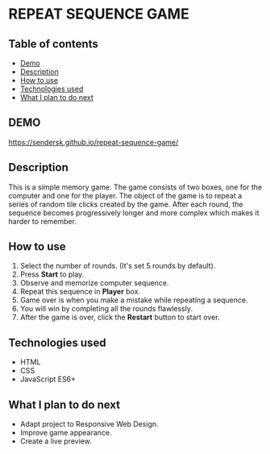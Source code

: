 # REPEAT SEQUENCE GAME

## Table of contents

- [Demo](#demo)
- [Description](#description)
- [How to use](#how-to-use)
- [Technologies used](#technologies-used)
- [What I plan to do next](#what-i-plan-to-do-next)

## DEMO

https://sendersk.github.io/repeat-sequence-game/

## Description 

This is a simple memory game. The game consists of two boxes, one for the computer and one for the player. The object of the game is to repeat a series of random tile clicks created by the game. After each round, the sequence becomes progressively longer and more complex which makes it harder to remember. 

## How to use

1. Select the number of rounds. (It's set 5 rounds by default).
2. Press **Start** to play.
3. Observe and memorize computer sequence. 
4. Repeat this sequence in **Player** box.
5. Game over is when you make a mistake while repeating a sequence.
6. You will win by completing all the rounds flawlessly.
7. After the game is over, click the **Restart** button to start over.

## Technologies used

- HTML
- CSS
- JavaScript ES6+

## What I plan to do next

- Adapt project to Responsive Web Design.
- Improve game appearance.
- Create a live preview.